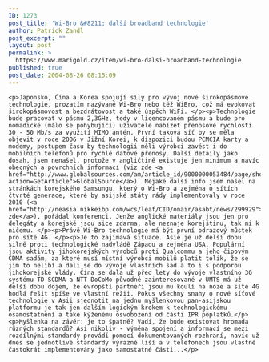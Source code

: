 ```yaml
---
ID: 1273
post_title: 'Wi-Bro &#8211; další broadband technologie'
author: Patrick Zandl
post_excerpt: ""
layout: post
permalink: >
  https://www.marigold.cz/item/wi-bro-dalsi-broadband-technologie
published: true
post_date: 2004-08-26 08:15:09
---
```

	<p>Japonsko, Čína a Korea spojují síly pro vývoj nové širokopásmové technologie, prozatím nazývané Wi-Bro nebo též WiBro, což má evokovat širokopásmovost a bezdrátovost a také úspěch WiFi. </p><p>Technologie bude pracovat v pásmu 2,3GHz, tedy v licencovaném pásmu a bude pro nomadické (málo se pohybující) uživatele nabízet přenosové rychlosti 30 - 50 Mb/s za využití MIMO antén. První taková síť by se měla objevit v roce 2006 v Jižní Korei, k dispozici budou PCMCIA karty a modemy, postupem času by technologii měli výrobci zavést i do mobilních telefonů pro rychlé datové přenosy. Další detaily jako dosah, jsem nenašel, protože v angličtině existuje jen minimum a navíc obecných a povrchních informací (viz zde <a href="http://www.globalsources.com/am/article_id/9000000053484/page/showarticle?action=GetArticle">GlobalSource</a>). Nějaké další info jsem našel na stránkách korejského Samsungu, který o Wi-Bro a zejména o sítích čtvrté generace, které by asijské státy rády implementovaly v roce 2010 (<a href="http://neasia.nikkeibp.com/wcs/leaf/CID/onair/asabt/news/299929">viz zde</a>), pořádal konferenci. Jenže anglické materiály jsou jen pro delegáty a korejské jsou sice zdarma, ale neznaje korejštinu, tak mi k ničemu. </p><p>Právě Wi-Bro technologie má být první odrazový můstek pro sítě 4G. </p><p>Je to zajímavá situace. Asie je už delší dobu silně proti technologické nadvládě Západu a zejména USA. Populární jsou aktivity jihokorejských výrobců proti Qualcommu a jeho čipovým CDMA sadám, za které musí místní výrobci mobilů platit tolik, že se jim to nelíbí a dali se do vývoje vlastních sad a to i s podporou jihokorejské vlády. Čína se dala už před lety do vývoje vlastního 3G systému TD-SCDMA a NTT DoCoMo původně zainteresované v UMTS má už delší dobu dojem, že evropští partneři jsou mu koulí na noze a sítě 4G hodlá řešit spíše ve vlastní režii. Pokus všechny snahy o nové síťové technologie v Asii sjednotit na jednu myšlenkovou pan-asijskou platformu je tak jen dalším logickým krokem k technologickému osamostatnění a také kýženému osvobození od části IPR poplatků.</p><p>Myšlenka na závěr: je to špatně? Vadí, že bude existovat hromada různých standardů? Asi nikoliv - výměna spojení a informací se mezi rozdílnými standardy provádí pomocí dokumentovaných rozhraní, navíc už dnes se jednotlivé standardy výrazně liší a v telefonech jsou vlastně častokrát implementovány jako samostatné části...</p>